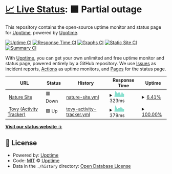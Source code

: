 # [📈 Live Status](https://status.naturehotels.tk): <!--live status--> **🟧 Partial outage**

This repository contains the open-source uptime monitor and status page for [Upptime](https://upptime.js.org), powered by [Upptime](https://github.com/upptime/upptime).

[![Uptime CI](https://github.com/Thisisnotharry/statuspage/workflows/Uptime%20CI/badge.svg)](https://github.com/Thisisnotharry/statuspage/actions?query=workflow%3A%22Uptime+CI%22)
[![Response Time CI](https://github.com/Thisisnotharry/statuspage/workflows/Response%20Time%20CI/badge.svg)](https://github.com/Thisisnotharry/statuspage/actions?query=workflow%3A%22Response+Time+CI%22)
[![Graphs CI](https://github.com/Thisisnotharry/statuspage/workflows/Graphs%20CI/badge.svg)](https://github.com/Thisisnotharry/statuspage/actions?query=workflow%3A%22Graphs+CI%22)
[![Static Site CI](https://github.com/Thisisnotharry/statuspage/workflows/Static%20Site%20CI/badge.svg)](https://github.com/Thisisnotharry/statuspage/actions?query=workflow%3A%22Static+Site+CI%22)
[![Summary CI](https://github.com/Thisisnotharry/statuspage/workflows/Summary%20CI/badge.svg)](https://github.com/Thisisnotharry/statuspage/actions?query=workflow%3A%22Summary+CI%22)

With [Upptime](https://upptime.js.org), you can get your own unlimited and free uptime monitor and status page, powered entirely by a GitHub repository. We use [Issues](https://github.com/upptime/upptime/issues) as incident reports, [Actions](https://github.com/Thisisnotharry/statuspage/actions) as uptime monitors, and [Pages](https://status.naturehotels.tk) for the status page.

<!--start: status pages-->
<!-- This summary is generated by Upptime (https://github.com/upptime/upptime) -->
<!-- Do not edit this manually, your changes will be overwritten -->
<!-- prettier-ignore -->
| URL | Status | History | Response Time | Uptime |
| --- | ------ | ------- | ------------- | ------ |
| <img alt="" src="https://favicons.githubusercontent.com/naturehotels.site" height="13"> [Nature Site](https://naturehotels.site) | 🟥 Down | [nature-site.yml](https://github.com/Thisisnotharry/statuspage/commits/HEAD/history/nature-site.yml) | <details><summary><img alt="Response time graph" src="./graphs/nature-site/response-time-week.png" height="20"> 323ms</summary><br><a href="https://status.naturehotels.tk/history/nature-site"><img alt="Response time 323" src="https://img.shields.io/endpoint?url=https%3A%2F%2Fraw.githubusercontent.com%2FThisisnotharry%2Fstatuspage%2FHEAD%2Fapi%2Fnature-site%2Fresponse-time.json"></a><br><a href="https://status.naturehotels.tk/history/nature-site"><img alt="24-hour response time 323" src="https://img.shields.io/endpoint?url=https%3A%2F%2Fraw.githubusercontent.com%2FThisisnotharry%2Fstatuspage%2FHEAD%2Fapi%2Fnature-site%2Fresponse-time-day.json"></a><br><a href="https://status.naturehotels.tk/history/nature-site"><img alt="7-day response time 323" src="https://img.shields.io/endpoint?url=https%3A%2F%2Fraw.githubusercontent.com%2FThisisnotharry%2Fstatuspage%2FHEAD%2Fapi%2Fnature-site%2Fresponse-time-week.json"></a><br><a href="https://status.naturehotels.tk/history/nature-site"><img alt="30-day response time 323" src="https://img.shields.io/endpoint?url=https%3A%2F%2Fraw.githubusercontent.com%2FThisisnotharry%2Fstatuspage%2FHEAD%2Fapi%2Fnature-site%2Fresponse-time-month.json"></a><br><a href="https://status.naturehotels.tk/history/nature-site"><img alt="1-year response time 323" src="https://img.shields.io/endpoint?url=https%3A%2F%2Fraw.githubusercontent.com%2FThisisnotharry%2Fstatuspage%2FHEAD%2Fapi%2Fnature-site%2Fresponse-time-year.json"></a></details> | <details><summary><a href="https://status.naturehotels.tk/history/nature-site">6.41%</a></summary><a href="https://status.naturehotels.tk/history/nature-site"><img alt="All-time uptime 6.41%" src="https://img.shields.io/endpoint?url=https%3A%2F%2Fraw.githubusercontent.com%2FThisisnotharry%2Fstatuspage%2FHEAD%2Fapi%2Fnature-site%2Fuptime.json"></a><br><a href="https://status.naturehotels.tk/history/nature-site"><img alt="24-hour uptime 6.41%" src="https://img.shields.io/endpoint?url=https%3A%2F%2Fraw.githubusercontent.com%2FThisisnotharry%2Fstatuspage%2FHEAD%2Fapi%2Fnature-site%2Fuptime-day.json"></a><br><a href="https://status.naturehotels.tk/history/nature-site"><img alt="7-day uptime 6.41%" src="https://img.shields.io/endpoint?url=https%3A%2F%2Fraw.githubusercontent.com%2FThisisnotharry%2Fstatuspage%2FHEAD%2Fapi%2Fnature-site%2Fuptime-week.json"></a><br><a href="https://status.naturehotels.tk/history/nature-site"><img alt="30-day uptime 6.41%" src="https://img.shields.io/endpoint?url=https%3A%2F%2Fraw.githubusercontent.com%2FThisisnotharry%2Fstatuspage%2FHEAD%2Fapi%2Fnature-site%2Fuptime-month.json"></a><br><a href="https://status.naturehotels.tk/history/nature-site"><img alt="1-year uptime 6.41%" src="https://img.shields.io/endpoint?url=https%3A%2F%2Fraw.githubusercontent.com%2FThisisnotharry%2Fstatuspage%2FHEAD%2Fapi%2Fnature-site%2Fuptime-year.json"></a></details>
| <img alt="" src="https://favicons.githubusercontent.com/tovy.naturehotels.site" height="13"> [Tovy (Activity Tracker)](https://tovy.naturehotels.site) | 🟩 Up | [tovy-activity-tracker.yml](https://github.com/Thisisnotharry/statuspage/commits/HEAD/history/tovy-activity-tracker.yml) | <details><summary><img alt="Response time graph" src="./graphs/tovy-activity-tracker/response-time-week.png" height="20"> 379ms</summary><br><a href="https://status.naturehotels.tk/history/tovy-activity-tracker"><img alt="Response time 379" src="https://img.shields.io/endpoint?url=https%3A%2F%2Fraw.githubusercontent.com%2FThisisnotharry%2Fstatuspage%2FHEAD%2Fapi%2Ftovy-activity-tracker%2Fresponse-time.json"></a><br><a href="https://status.naturehotels.tk/history/tovy-activity-tracker"><img alt="24-hour response time 379" src="https://img.shields.io/endpoint?url=https%3A%2F%2Fraw.githubusercontent.com%2FThisisnotharry%2Fstatuspage%2FHEAD%2Fapi%2Ftovy-activity-tracker%2Fresponse-time-day.json"></a><br><a href="https://status.naturehotels.tk/history/tovy-activity-tracker"><img alt="7-day response time 379" src="https://img.shields.io/endpoint?url=https%3A%2F%2Fraw.githubusercontent.com%2FThisisnotharry%2Fstatuspage%2FHEAD%2Fapi%2Ftovy-activity-tracker%2Fresponse-time-week.json"></a><br><a href="https://status.naturehotels.tk/history/tovy-activity-tracker"><img alt="30-day response time 379" src="https://img.shields.io/endpoint?url=https%3A%2F%2Fraw.githubusercontent.com%2FThisisnotharry%2Fstatuspage%2FHEAD%2Fapi%2Ftovy-activity-tracker%2Fresponse-time-month.json"></a><br><a href="https://status.naturehotels.tk/history/tovy-activity-tracker"><img alt="1-year response time 379" src="https://img.shields.io/endpoint?url=https%3A%2F%2Fraw.githubusercontent.com%2FThisisnotharry%2Fstatuspage%2FHEAD%2Fapi%2Ftovy-activity-tracker%2Fresponse-time-year.json"></a></details> | <details><summary><a href="https://status.naturehotels.tk/history/tovy-activity-tracker">100.00%</a></summary><a href="https://status.naturehotels.tk/history/tovy-activity-tracker"><img alt="All-time uptime 100.00%" src="https://img.shields.io/endpoint?url=https%3A%2F%2Fraw.githubusercontent.com%2FThisisnotharry%2Fstatuspage%2FHEAD%2Fapi%2Ftovy-activity-tracker%2Fuptime.json"></a><br><a href="https://status.naturehotels.tk/history/tovy-activity-tracker"><img alt="24-hour uptime 100.00%" src="https://img.shields.io/endpoint?url=https%3A%2F%2Fraw.githubusercontent.com%2FThisisnotharry%2Fstatuspage%2FHEAD%2Fapi%2Ftovy-activity-tracker%2Fuptime-day.json"></a><br><a href="https://status.naturehotels.tk/history/tovy-activity-tracker"><img alt="7-day uptime 100.00%" src="https://img.shields.io/endpoint?url=https%3A%2F%2Fraw.githubusercontent.com%2FThisisnotharry%2Fstatuspage%2FHEAD%2Fapi%2Ftovy-activity-tracker%2Fuptime-week.json"></a><br><a href="https://status.naturehotels.tk/history/tovy-activity-tracker"><img alt="30-day uptime 100.00%" src="https://img.shields.io/endpoint?url=https%3A%2F%2Fraw.githubusercontent.com%2FThisisnotharry%2Fstatuspage%2FHEAD%2Fapi%2Ftovy-activity-tracker%2Fuptime-month.json"></a><br><a href="https://status.naturehotels.tk/history/tovy-activity-tracker"><img alt="1-year uptime 100.00%" src="https://img.shields.io/endpoint?url=https%3A%2F%2Fraw.githubusercontent.com%2FThisisnotharry%2Fstatuspage%2FHEAD%2Fapi%2Ftovy-activity-tracker%2Fuptime-year.json"></a></details>

<!--end: status pages-->

[**Visit our status website →**](https://status.naturehotels.tk)

## 📄 License

- Powered by: [Upptime](https://github.com/upptime/upptime)
- Code: [MIT](./LICENSE) © [Upptime](https://upptime.js.org)
- Data in the `./history` directory: [Open Database License](https://opendatacommons.org/licenses/odbl/1-0/)
